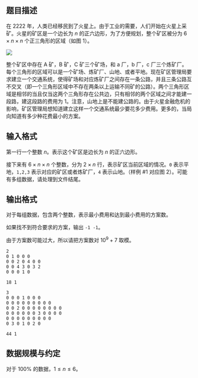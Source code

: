 ## 题目描述

在 2222 年，人类已经移民到了火星上。由于工业的需要，人们开始在火星上采矿。火星的矿区是一个边长为 $n$ 的正六边形，为了方便规划，整个矿区被分为 $6\times n\times n$ 个正三角形的区域（如图 1）。

![](file://pic1.jpg)

整个矿区中存在 A 矿，B 矿，C 矿三个矿场，和 a 厂，b 厂，c 厂三个炼矿厂。每个三角形的区域可以是一个矿场、炼矿厂、山地、或者平地。现在矿区管理局要求建立一个交通系统，使得矿场和对应炼矿厂之间存在一条公路，并且三条公路互不交叉（即一个三角形区域中不存在两条以上运输不同矿的公路）。两个三角形区域是相邻的当且仅当这两个三角形存在公共边，只有相邻的两个区域之间才能建一段路，建这段路的费用为 $1$。注意，山地上是不能建公路的。由于火星金融危机的影响，矿区管理局想知道建立这样一个交通系统最少要花多少费用。更多的，当局向知道有多少种花费最小的方案。

## 输入格式

第一行一个整数 $n$。表示这个矿区是边长为 $n$ 的正六边形。

接下来有 $6\times n\times n$ 个整数，分为 $2\times n$ 行，表示矿区当前区域的情况。`0` 表示平地，`1,2,3` 表示对应的矿区或者炼矿厂，`4` 表示山地。（样例 #1 对应图 $2$）。可能有多组数据，请处理到文件结尾。

## 输出格式

对于每组数据，包含两个整数，表示最小费用和达到最小费用的方案数。

如果找不到符合要求的方案，输出 `-1 -1`。

由于方案数可能过大，所以请把方案数对 $10^9+7$ 取模。

```input1
2
0 1 0 0 0
0 0 2 0 4 0 0
0 0 4 3 0 3 2
0 0 0 1 0
```

```output1
18 1
```

```input2
3
0 0 0 1 0 0 0
0 0 0 0 0 0 0 0 0
0 0 2 0 0 0 0 0 0 0 0
0 0 0 0 0 0 3 0 0 0 0
0 0 0 0 0 0 0 0 0
0 3 0 1 0 2 0
```

```output2
44 1
```

## 数据规模与约定

对于 $100\%$ 的数据，$1\leq n\leq 6$。

